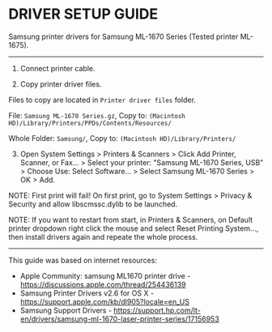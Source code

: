DRIVER SETUP GUIDE
====

Samsung printer drivers for Samsung ML-1670 Series (Tested printer ML-1675).

----

1. Connect printer cable.

2. Copy printer driver files.

Files to copy are located in `Printer driver files` folder.

File: `Samsung ML-1670 Series.gz`, Copy to: `(Macintosh HD)/Library/Printers/PPDs/Contents/Resources/`

Whole Folder: `Samsung/`, Copy to: `(Macintosh HD)/Library/Printers/`

3. Open System Settings > Printers & Scanners > Click Add Printer, Scanner, or Fax... > Select your printer: "Samsung ML-1670 Series, USB" > Choose Use: Select Software... > Select Samsung ML-1670 Series > OK > Add.

NOTE: First print will fail! On first print, go to System Settings > Privacy & Security and allow libscmssc.dylib to be launched.

NOTE: If you want to restart from start, in Printers & Scanners, on Default printer dropdown right click the mouse and select Reset Printing System..., then install drivers again and repeate the whole process.

----

This guide was based on internet resources:
- Apple Community: samsung ML1670 printer drive - https://discussions.apple.com/thread/254436139
- Samsung Printer Drivers v2.6 for OS X - https://support.apple.com/kb/dl905?locale=en_US
- Samsung Support Drivers - https://support.hp.com/lt-en/drivers/samsung-ml-1670-laser-printer-series/17156953
